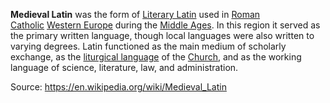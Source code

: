 **Medieval Latin** was the form of [Literary Latin](https://en.wikipedia.org/wiki/Literary_Latin "Literary Latin") used in [Roman Catholic](https://en.wikipedia.org/wiki/Roman_Catholic_Church "Roman Catholic Church") [Western Europe](https://en.wikipedia.org/wiki/Western_Europe "Western Europe") during the [Middle Ages](https://en.wikipedia.org/wiki/Middle_Ages "Middle Ages"). In this region it served as the primary written language, though local languages were also written to varying degrees. Latin functioned as the main medium of scholarly exchange, as the [liturgical language](https://en.wikipedia.org/wiki/Liturgical_language "Liturgical language") of the [Church](https://en.wikipedia.org/wiki/Roman_Catholic_Church "Roman Catholic Church"), and as the working language of science, literature, law, and administration.

Source: https://en.wikipedia.org/wiki/Medieval_Latin
